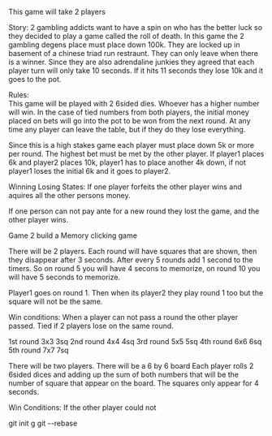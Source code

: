 This game will take 2 players

Story: 2 gambling addicts want to have a spin on who has the better luck so they decided to play a game called the roll of death. In this game the 2 gambling degens place must place down 100k. They are locked up in basement of a chinese triad run restraunt. They can only leave when there is a winner. Since they are also adrendaline junkies they agreed that each player turn will only take 10 seconds. If it hits 11 seconds they lose 10k and it goes to the pot.


Rules:  
This game will be played with 2 6sided dies. Whoever has a higher number will win. In the case of tied numbers from both players, the initial money placed on bets will go into the pot to be won from the next round. At any time any player can leave the table, but if they do they lose everything.

Since this is a high stakes game each player must place down 5k or more per round. The highest bet must be met by the other player. If player1 places 6k and player2 places 10k, player1 has to place another 4k down, if not player1 loses the initial 6k and it goes to player2. 

Winning Losing States:
If one player forfeits the other player wins and aquires all the other persons money.

If one person can not pay ante for a new round they lost the game, and the other player wins.



<!-- -------------------------------------------------------------------------------------------------------------- -->
Game 2 build a Memory clicking game

There will be 2 players. Each round will have squares that are shown, then they disappear after 3 seconds. After every 5 rounds add 1 second to the timers. So on round 5 you will have 4 secons to memorize, on round 10 you will have 5 seconds to memorize.

Player1 goes on round 1. Then when its player2 they play round 1 too but the square will not be the same. 

Win conditions:
When a player can not pass a round the other player passed.
Tied if 2 players lose on the same round.



1st round 3x3 3sq
2nd round 4x4 4sq
3rd round 5x5 5sq
4th round 6x6 6sq
5th round 7x7 7sq

<!--------------------------------------------------------------------------------------------------------------- -->

There will be two players. 
There will be a 6 by 6 board
Each player rolls 2 6sided dices and adding up the sum of both numbers that will be the number of square that appear on the board.
The squares only appear for 4 seconds.

Win Conditions:
If the other player could not 

git init 
g
git <link> --rebase
